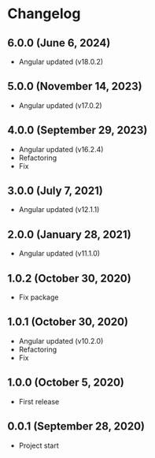 # Changelog

## 6.0.0 (June 6, 2024)
- Angular updated (v18.0.2)

## 5.0.0 (November 14, 2023)
- Angular updated (v17.0.2)

## 4.0.0 (September 29, 2023)
- Angular updated (v16.2.4)
- Refactoring
- Fix

## 3.0.0 (July 7, 2021)
- Angular updated (v12.1.1)

## 2.0.0 (January 28, 2021)
- Angular updated (v11.1.0)

## 1.0.2 (October 30, 2020)
- Fix package

## 1.0.1 (October 30, 2020)
- Angular updated (v10.2.0)
- Refactoring
- Fix

## 1.0.0 (October 5, 2020)
- First release

## 0.0.1 (September 28, 2020)
- Project start
